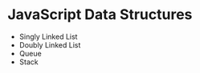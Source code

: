 JavaScript Data Structures
====================

* Singly Linked List
* Doubly Linked List
* Queue
* Stack
